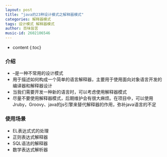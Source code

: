 ```yaml
---
layout: post
title: "java的23种设计模式之解释器模式"
categories: 解释器模式
tags: 设计模式 解释器模式
author: 百味皆苦
music-id: 2602106546
---
```


* content
{:toc}
### 介绍

- –是一种不常用的设计模式
- 用于描述如何构成一个简单的语言解释器，主要用于使用面向对象语言开发的编译器和解释器设计
- 当我们需要开发一种新的语言时，可以考虑使用解释器模式
- 尽量不要使用解释器模式，后期维护会有很大麻烦。在项目中，可以使用Jruby，Groovy、java的js引擎来替代解释器的作用，弥补java语言的不足



### 使用场景

- EL表达式式的处理
- 正则表达式解释器
- SQL语法的解释器
- 数学表达式解析器